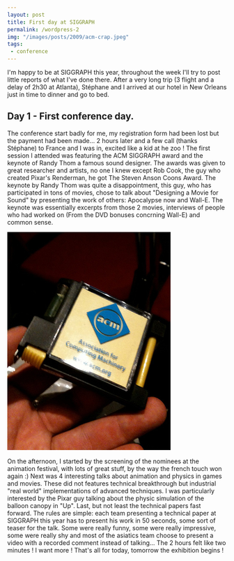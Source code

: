 ```yaml
---
layout: post
title: First day at SIGGRAPH
permalink: /wordpress-2
img: "/images/posts/2009/acm-crap.jpeg"
tags:
 - conference
---
```


I'm happy to be at SIGGRAPH this year, throughout the week I'll try to post little reports of what I've done there. After a very long trip (3 flight and a delay of 2h30 at Atlanta), Stéphane and I arrived at our hotel in New Orleans just in time to dinner and go to bed.

## Day 1 - First conference day. ##
The conference start badly for me, my registration form had been lost but the payment had been made... 2 hours later and a few call (thanks Stéphane) to France and I was in, excited like a kid at he zoo ! The first session I attended was featuring the ACM SIGGRAPH award and the keynote of Randy Thom a famous sound designer. The awards was given to great researcher and artists, no one I knew except Rob Cook, the guy who created Pixar's Renderman, he got The Steven Anson Coons Award. The keynote by Randy Thom was quite a disappointment, this guy, who has participated in tons of movies, chose to talk about "Designing a Movie for Sound" by presenting the work of others: Apocalypse now and Wall-E. The keynote was essentially excerpts from those 2 movies, interviews of people who had worked on (From the DVD bonuses concrning Wall-E) and common sense.

![ACM crap](/images/posts/2009/acm-crap.jpeg)

On the afternoon, I started by the screening of the nominees at the animation festival, with lots of great stuff, by the way the french touch won again :) Next was 4 interesting talks about animation and physics in games and movies. These did not features technical breakthrough but industrial "real world" implementations of advanced techniques. I was particularly interested by the Pixar guy talking about the physic simulation of the balloon canopy in "Up". Last, but not least the technical papers fast forward. The rules are simple: each team presenting a technical paper at SIGGRAPH this year has to present his work in 50 seconds, some sort of teaser for the talk. Some were really funny, some were really impressive, some were really shy and most of the asiatics team choose to present a video with a recorded comment instead of talking... The 2 hours felt like two minutes ! I want more ! That's all for today, tomorrow the exhibition begins !